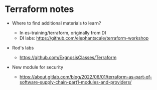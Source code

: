 # Terraform notes

* Where to find additional materials to learn?
    * In es-training/terraform, originally from DI
    * DI labs: https://github.com/elephantscale/terraform-workshop

* Rod's labs
    * https://github.com/ExgnosisClasses/Terraform

* New module for security
    * https://about.gitlab.com/blog/2022/06/01/terraform-as-part-of-software-supply-chain-part1-modules-and-providers/
        